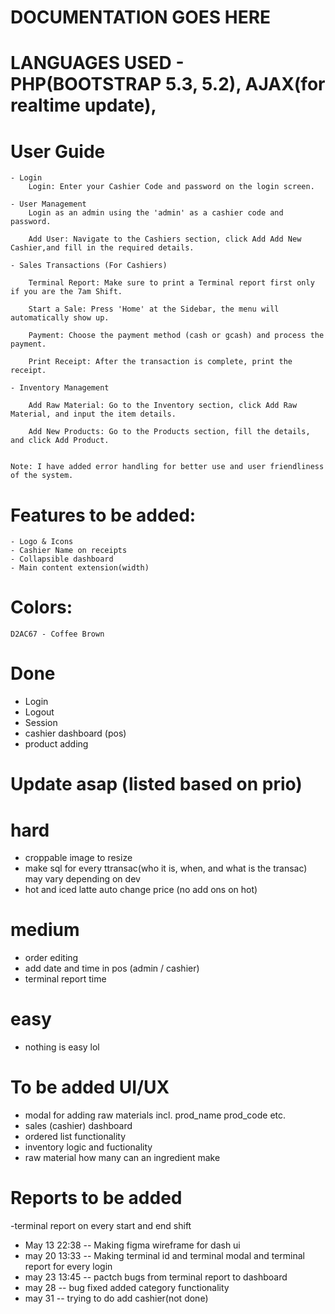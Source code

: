 # DOCUMENTATION GOES HERE 

# LANGUAGES USED - PHP(BOOTSTRAP 5.3, 5.2), AJAX(for realtime update),

# User Guide

    - Login
        Login: Enter your Cashier Code and password on the login screen.

    - User Management
        Login as an admin using the 'admin' as a cashier code and password.

        Add User: Navigate to the Cashiers section, click Add Add New Cashier,and fill in the required details. 

    - Sales Transactions (For Cashiers)

        Terminal Report: Make sure to print a Terminal report first only if you are the 7am Shift.

        Start a Sale: Press 'Home' at the Sidebar, the menu will automatically show up.

        Payment: Choose the payment method (cash or gcash) and process the payment.

        Print Receipt: After the transaction is complete, print the receipt.

    - Inventory Management

        Add Raw Material: Go to the Inventory section, click Add Raw Material, and input the item details.

        Add New Products: Go to the Products section, fill the details, and click Add Product.


    Note: I have added error handling for better use and user friendliness of the system.

#  Features to be added:
    - Logo & Icons
    - Cashier Name on receipts
    - Collapsible dashboard 
    - Main content extension(width)

# Colors: 
    D2AC67 - Coffee Brown

# Done
- Login 
- Logout
- Session
- cashier dashboard (pos)
- product adding 



# Update asap (listed based on prio)
# hard
- croppable image to resize 
- make sql for every ttransac(who it is, when, and what is the transac) may vary depending on dev
- hot and iced latte auto change price (no add ons on hot)

# medium
- order editing
- add date and time in pos (admin / cashier)
- terminal report time

 # easy
 - nothing is easy lol
  

# To be added UI/UX
- modal for adding raw materials incl. prod_name prod_code etc.
- sales (cashier) dashboard
- ordered list functionality
- inventory logic and fuctionality
- raw material how many can an ingredient make

# Reports to be added
-terminal report on every start and end shift

- May 13 22:38 -- Making figma wireframe for dash ui
- may 20 13:33 -- Making terminal id and terminal modal and terminal report for every login
- may 23 13:45 -- pactch bugs from terminal report to dashboard
- may 28 -- bug fixed added category functionality
- may 31 -- trying to do add cashier(not done)
